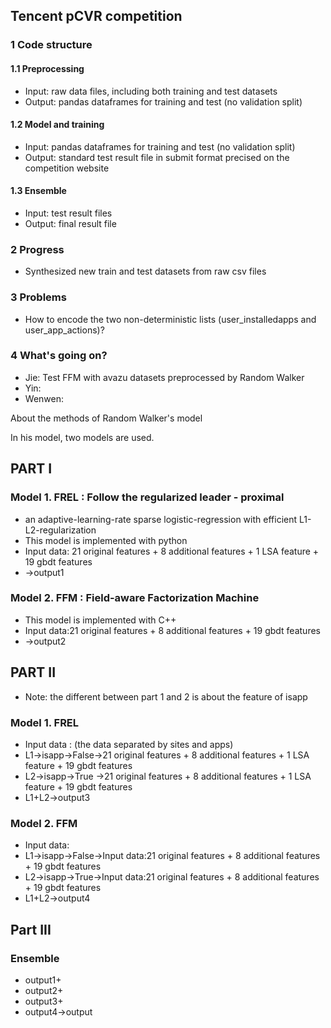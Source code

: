 ## Tencent pCVR competition

### 1 Code structure
#### 1.1 Preprocessing
- Input: raw data files, including both training and test datasets
- Output: pandas dataframes for training and test (no validation split)

#### 1.2 Model and training
- Input: pandas dataframes for training and test (no validation split)
- Output: standard test result file in submit format precised on the competition website

#### 1.3 Ensemble
- Input: test result files
- Output: final result file

### 2 Progress
- Synthesized new train and test datasets from raw csv files

### 3 Problems
- How to encode the two non-deterministic lists (user_installedapps and user_app_actions)?

### 4 What's going on?
- Jie: Test FFM with avazu datasets preprocessed by Random Walker
- Yin:
- Wenwen:


About the methods of Random Walker's model

In his model, two models are used.
## PART I
### Model 1. FREL : Follow the regularized leader - proximal
- an adaptive-learning-rate sparse logistic-regression with efficient L1-L2-regularization
- This model is implemented with python
- Input data: 21 original features + 8 additional features + 1 LSA feature + 19 gbdt features
- ->output1

### Model 2. FFM  : Field-aware Factorization Machine
- This model is implemented with C++
- Input data:21 original features + 8 additional features + 19 gbdt features
- ->output2

## PART II
- Note: the different between part 1 and 2 is about the feature of isapp
### Model 1. FREL
- Input data : (the data separated by sites and apps)
- L1->isapp->False->21 original features + 8 additional features + 1 LSA feature + 19 gbdt features
- L2->isapp->True ->21 original features + 8 additional features + 1 LSA feature + 19 gbdt features
- L1+L2->output3

### Model 2. FFM
- Input data:
- L1->isapp->False->Input data:21 original features + 8 additional features + 19 gbdt features
- L2->isapp->True->Input data:21 original features + 8 additional features + 19 gbdt features
- L1+L2->output4

## Part III
### Ensemble
- output1+
- output2+
- output3+
- output4->output
